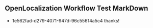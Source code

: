 ## OpenLocalization Workflow Test MarkDown
* 1e562fad-d279-4071-947d-96c55614a5c4 
thanks!<!--HONumber=Mar16_HO2-->
